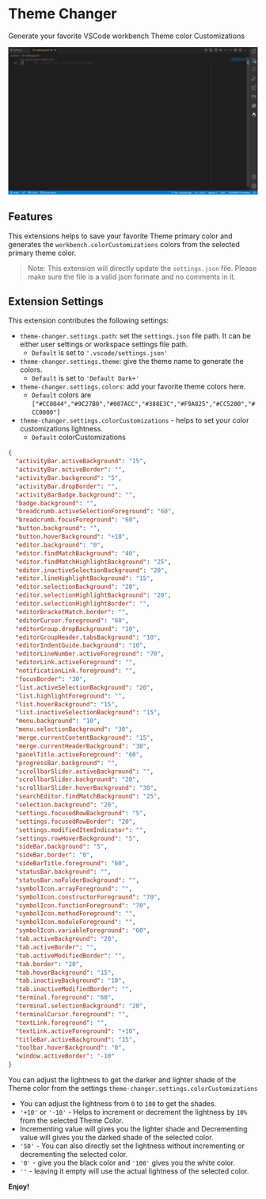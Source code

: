 # Theme Changer

Generate your favorite VSCode workbench Theme color Customizations

![Theme Changer](./images/Theme_Changer.gif)

## Features

This extensions helps to save your favorite Theme primary color and generates the `workbench.colorCustomizations` colors from the selected primary theme color.

> Note: This extension will directly update the `settings.json` file. Please make sure the file is a valid json formate and no comments in it.

## Extension Settings

This extension contributes the following settings:

- `theme-changer.settings.path`: set the `settings.json` file path. It can be either user settings or workspace settings file path.
  - `Default` is set to `'.vscode/settings.json'`
- `theme-changer.settings.theme`: give the theme name to generate the colors.
  - `Default` is set to `'Default Dark+'`
- `theme-changer.settings.colors`: add your favorite theme colors here.
  - `Default` colors are `["#CC0044","#9C27B0","#007ACC","#388E3C","#F9A825","#CC5200","#CC0000"]`
- `theme-changer.settings.colorCustomizations` - helps to set your color customizations lightness.
  - `Default` colorCustomizations

```json
{
  "activityBar.activeBackground": "15",
  "activityBar.activeBorder": "",
  "activityBar.background": "5",
  "activityBar.dropBorder": "",
  "activityBarBadge.background": "",
  "badge.background": "",
  "breadcrumb.activeSelectionForeground": "60",
  "breadcrumb.focusForeground": "60",
  "button.background": "",
  "button.hoverBackground": "+10",
  "editor.background": "0",
  "editor.findMatchBackground": "40",
  "editor.findMatchHighlightBackground": "25",
  "editor.inactiveSelectionBackground": "20",
  "editor.lineHighlightBackground": "15",
  "editor.selectionBackground": "20",
  "editor.selectionHighlightBackground": "20",
  "editor.selectionHighlightBorder": "",
  "editorBracketMatch.border": "",
  "editorCursor.foreground": "60",
  "editorGroup.dropBackground": "10",
  "editorGroupHeader.tabsBackground": "10",
  "editorIndentGuide.background": "10",
  "editorLineNumber.activeForeground": "70",
  "editorLink.activeForeground": "",
  "notificationLink.foreground": "",
  "focusBorder": "30",
  "list.activeSelectionBackground": "20",
  "list.highlightForeground": "",
  "list.hoverBackground": "15",
  "list.inactiveSelectionBackground": "15",
  "menu.background": "10",
  "menu.selectionBackground": "30",
  "merge.currentContentBackground": "15",
  "merge.currentHeaderBackground": "30",
  "panelTitle.activeForeground": "60",
  "progressBar.background": "",
  "scrollbarSlider.activeBackground": "",
  "scrollbarSlider.background": "20",
  "scrollbarSlider.hoverBackground": "30",
  "searchEditor.findMatchBackground": "25",
  "selection.background": "20",
  "settings.focusedRowBackground": "5",
  "settings.focusedRowBorder": "20",
  "settings.modifiedItemIndicator": "",
  "settings.rowHoverBackground": "5",
  "sideBar.background": "5",
  "sideBar.border": "0",
  "sideBarTitle.foreground": "60",
  "statusBar.background": "",
  "statusBar.noFolderBackground": "",
  "symbolIcon.arrayForeground": "",
  "symbolIcon.constructorForeground": "70",
  "symbolIcon.functionForeground": "70",
  "symbolIcon.methodForeground": "",
  "symbolIcon.moduleForeground": "",
  "symbolIcon.variableForeground": "60",
  "tab.activeBackground": "20",
  "tab.activeBorder": "",
  "tab.activeModifiedBorder": "",
  "tab.border": "20",
  "tab.hoverBackground": "15",
  "tab.inactiveBackground": "10",
  "tab.inactiveModifiedBorder": "",
  "terminal.foreground": "60",
  "terminal.selectionBackground": "20",
  "terminalCursor.foreground": "",
  "textLink.foreground": "",
  "textLink.activeForeground": "+10",
  "titleBar.activeBackground": "15",
  "toolbar.hoverBackground": "0",
  "window.activeBorder": "-10"
}
```

You can adjust the lightness to get the darker and lighter shade of the Theme color from the settings `theme-changer.settings.colorCustomizations`

- You can adjust the lightness from `0` to `100` to get the shades.
- `'+10'` or `'-10'` - Helps to increment or decrement the lightness by `10%` from the selected Theme Color.
- Incrementing value will gives you the lighter shade and Decrementing value will gives you the darked shade of the selected color.
- `'50'` - You can also directly set the lightness without incrementing or decrementing the selected color.
- `'0'` - give you the black color and `'100'` gives you the white color.
- `''` - leaving it empty will use the actual lightness of the selected color.

**Enjoy!**
